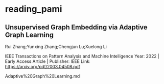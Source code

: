 # reading_pami

## Unsupervised Graph Embedding via Adaptive Graph Learning

Rui Zhang;Yunxing Zhang;Chengjun Lu;Xuelong Li

IEEE Transactions on Pattern Analysis and Machine Intelligence
Year: 2022 | Early Access Article | Publisher: IEEE
Link: https://arxiv.org/pdf/2003.04508.pdf 

Adaptive%20Graph%20Learning.md
